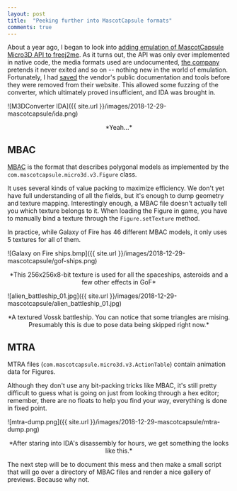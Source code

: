 ```yaml
---
layout: post
title:  "Peeking further into MascotCapsule formats"
comments: true
---
```


About a year ago, I began to look into [adding emulation of MascotCapsule Micro3D API to freej2me](https://github.com/hex007/freej2me/issues/27). As it turns out, the API was only ever implemented in native code, the media formats used are undocumented, [the company](https://www.hicorp.co.jp/en/) pretends it never exited and so on -- nothing new in the world of emulation. Fortunately, I had [saved](https://github.com/minexew/MascotCapsule_Archaeology/tree/master/Docs_Resources_SDK) the vendor's public documentation and tools before they were removed from their website. This allowed some fuzzing of the converter, which ultimately proved insufficient, and IDA was brought in.

![M3DConverter IDA]({{ site.url }}/images/2018-12-29-mascotcapsule/ida.png)
<center>*Yeah...*</center>

MBAC
----

[MBAC](https://github.com/minexew/MascotCapsule_Archaeology/blob/master/Format_Descriptions/MBAC.md) is the format that describes polygonal models as implemented by the `com.mascotcapsule.micro3d.v3.Figure` class.

It uses several kinds of value packing to maximize efficiency. We don't yet have full understanding of all the fields, but it's enough to dump geometry and texture mapping. Interestingly enough, a MBAC file doesn't actually tell you which texture belongs to it. When loading the Figure in game, you have to manually bind a texture through the `Figure.setTexture` method.

In practice, while Galaxy of Fire has 46 different MBAC models, it only uses 5 textures for all of them.

![Galaxy on Fire ships.bmp]({{ site.url }}/images/2018-12-29-mascotcapsule/gof-ships.png)
<center>*This 256x256x8-bit texture is used for all the spaceships, asteroids and a few other effects in GoF*</center>

![alien_battleship_01.jpg]({{ site.url }}/images/2018-12-29-mascotcapsule/alien_battleship_01.jpg)
<center>*A textured Vossk battleship. You can notice that some triangles are mising. Presumably this is due to pose data being skipped right now.*</center>

MTRA
----

MTRA files (`com.mascotcapsule.micro3d.v3.ActionTable`) contain animation data for Figures.

Although they don't use any bit-packing tricks like MBAC, it's still pretty difficult to guess what is going on just from looking through a hex editor; remember, there are no floats to help you find your way, everything is done in fixed point.

![mtra-dump.png]({{ site.url }}/images/2018-12-29-mascotcapsule/mtra-dump.png)
<center>*After staring into IDA's disassembly for hours, we get something the looks like this.*</center>

The next step will be to document this mess and then make a small script that will go over a directory of MBAC files and render a nice gallery of previews. Because why not.
